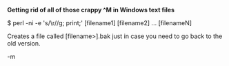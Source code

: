 <strong>Getting rid of all of those crappy ^M in Windows text files</strong>

$ perl -ni -e 's/\r//g; print;' [filename1] [filename2] ... [filenameN]

Creates a file called [filename&gt;].bak just in case you need to go back to the old version.

-m